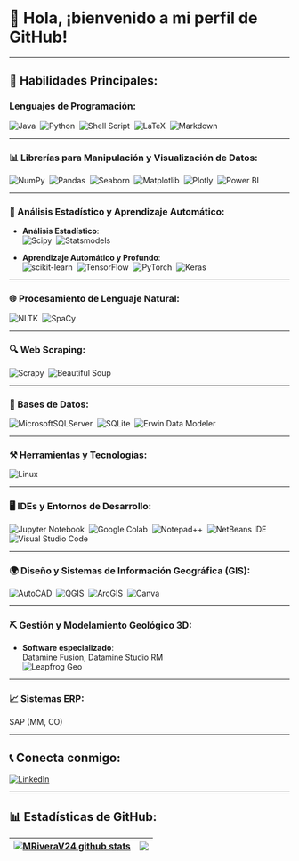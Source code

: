 # 👋 Hola, ¡bienvenido a mi perfil de GitHub!

---

## 🚀 Habilidades Principales:

### Lenguajes de Programación:
![Java](https://img.shields.io/badge/Java-ED8B00?style=for-the-badge&logo=java&logoColor=white)&nbsp;
![Python](https://img.shields.io/badge/Python-3776AB?style=for-the-badge&logo=python&logoColor=white)&nbsp;
![Shell Script](https://img.shields.io/badge/Shell_Script-121011?style=for-the-badge&logo=gnu-bash&logoColor=white)&nbsp;
![LaTeX](https://img.shields.io/badge/latex-%23008080.svg?style=for-the-badge&logo=latex&logoColor=white)&nbsp;
![Markdown](https://img.shields.io/badge/markdown-%23000000.svg?style=for-the-badge&logo=markdown&logoColor=white)

---

### 📊 Librerías para Manipulación y Visualización de Datos:
![NumPy](https://img.shields.io/badge/numpy-%23013243.svg?style=for-the-badge&logo=numpy&logoColor=white)&nbsp;
![Pandas](https://img.shields.io/badge/pandas-%23150458.svg?style=for-the-badge&logo=pandas&logoColor=white)&nbsp;
![Seaborn](https://img.shields.io/badge/Seaborn-1A1A1A?style=for-the-badge&logo=python&logoColor=white)&nbsp;
![Matplotlib](https://img.shields.io/badge/Matplotlib-%233776AB.svg?style=for-the-badge&logo=python&logoColor=white)&nbsp;
![Plotly](https://img.shields.io/badge/Plotly-%233F4F75.svg?style=for-the-badge&logo=plotly&logoColor=white)&nbsp;
![Power BI](https://img.shields.io/badge/Power%20BI-%23F2C811.svg?style=for-the-badge&logo=Power-BI&logoColor=black)&nbsp;

---

### 📐 Análisis Estadístico y Aprendizaje Automático:
- **Análisis Estadístico**:  
  ![Scipy](https://img.shields.io/badge/SciPy-%230775A7.svg?style=for-the-badge&logo=python&logoColor=white)&nbsp;
  ![Statsmodels](https://img.shields.io/badge/Statsmodels-FFFFFF.svg?style=for-the-badge&logo=python&logoColor=black)&nbsp;

- **Aprendizaje Automático y Profundo**:  
  ![scikit-learn](https://img.shields.io/badge/scikit--learn-%23F7931E.svg?style=for-the-badge&logo=scikit-learn&logoColor=white)&nbsp;
  ![TensorFlow](https://img.shields.io/badge/TensorFlow-FF6F00?style=for-the-badge&logo=tensorflow&logoColor=white)&nbsp;
  ![PyTorch](https://img.shields.io/badge/PyTorch-EE4C2C?style=for-the-badge&logo=pytorch&logoColor=white)&nbsp;
  ![Keras](https://img.shields.io/badge/Keras-D00000?style=for-the-badge&logo=keras&logoColor=white)&nbsp;

---

### 🌐 Procesamiento de Lenguaje Natural:
![NLTK](https://img.shields.io/badge/NLTK-1A1A1A?style=for-the-badge&logo=python&logoColor=white)&nbsp;
![SpaCy](https://img.shields.io/badge/SpaCy-FFFFFF.svg?style=for-the-badge&logo=python&logoColor=black)&nbsp;

---

### 🔍 Web Scraping:
![Scrapy](https://img.shields.io/badge/Scrapy-%231A1A1A.svg?style=for-the-badge&logo=python&logoColor=white)&nbsp;
![Beautiful Soup](https://img.shields.io/badge/Beautiful%20Soup-%233776AB.svg?style=for-the-badge&logo=python&logoColor=white)&nbsp; 

---

### 💾 Bases de Datos:
![MicrosoftSQLServer](https://img.shields.io/badge/Microsoft%20SQL%20Server-CC2927?style=for-the-badge&logo=microsoft%20sql%20server&logoColor=white)&nbsp;
![SQLite](https://img.shields.io/badge/sqlite-%2307405e.svg?style=for-the-badge&logo=sqlite&logoColor=white)&nbsp;
![Erwin Data Modeler](https://img.shields.io/badge/Erwin%20Data%20Modeler-1A1A1A?style=for-the-badge&logo=data&logoColor=white)

---

### ⚒️ Herramientas y Tecnologías:
![Linux](https://img.shields.io/badge/Linux-FCC624?style=for-the-badge&logo=linux&logoColor=black)&nbsp;

---

### 🖥️ IDEs y Entornos de Desarrollo:
![Jupyter Notebook](https://img.shields.io/badge/jupyter-%23FA0F00.svg?style=for-the-badge&logo=jupyter&logoColor=white)&nbsp;
![Google Colab](https://img.shields.io/badge/Google%20Colab-%23F9A825.svg?style=for-the-badge&logo=googlecolab&logoColor=white)&nbsp;
![Notepad++](https://img.shields.io/badge/Notepad++-90E59A.svg?style=for-the-badge&logo=notepad%2b%2b&logoColor=black)&nbsp;
![NetBeans IDE](https://img.shields.io/badge/NetBeansIDE-1B6AC6.svg?style=for-the-badge&logo=apache-netbeans-ide&logoColor=white)&nbsp;
![Visual Studio Code](https://img.shields.io/badge/Visual%20Studio%20Code-0078d7.svg?style=for-the-badge&logo=visual-studio-code&logoColor=white)&nbsp;

---

### 🌍 Diseño y Sistemas de Información Geográfica (GIS):
![AutoCAD](https://img.shields.io/badge/AutoCAD-%23C41E3A.svg?style=for-the-badge&logo=autodesk&logoColor=white)&nbsp;
![QGIS](https://img.shields.io/badge/QGIS-%23009300.svg?style=for-the-badge&logo=qgis&logoColor=white)&nbsp;
![ArcGIS](https://img.shields.io/badge/ArcGIS-%23008EAA.svg?style=for-the-badge&logo=arcgis&logoColor=white)&nbsp;
![Canva](https://img.shields.io/badge/Canva-%2300C4CC.svg?style=for-the-badge&logo=Canva&logoColor=white)&nbsp;

---

### ⛏️ Gestión y Modelamiento Geológico 3D:
- **Software especializado**:  
  Datamine Fusion, Datamine Studio RM  
  ![Leapfrog Geo](https://img.shields.io/badge/Leapfrog%20Geo-%230075A9.svg?style=for-the-badge&logo=leapfrog&logoColor=white)&nbsp;

---

### 📈 Sistemas ERP:
SAP (MM, CO)  

---

## 📞 Conecta conmigo:
[![LinkedIn](https://img.shields.io/badge/LinkedIn-%2312100E.svg?&style=for-the-badge&logo=linkedin&logoColor=white&color=black)](https://www.linkedin.com/in/marcelo-rivera-vega/)

---

## 📊 Estadísticas de GitHub:
| <a href="https://github.com/anuraghazra/github-readme-stats"><img align="center" src="https://github-readme-stats.vercel.app/api?username=MRiveraV24&show_icons=true&include_all_commits=true&theme=buefy&hide_border=true" alt="MRiveraV24 github stats" /></a> | <a href="https://github.com/anuraghazra/github-readme-stats"><img align="center" src="https://github-readme-stats.vercel.app/api/top-langs/?username=MRiveraV24&layout=compact&theme=buefy&hide_border=true" /></a> |
| ------------- | ------------- |
